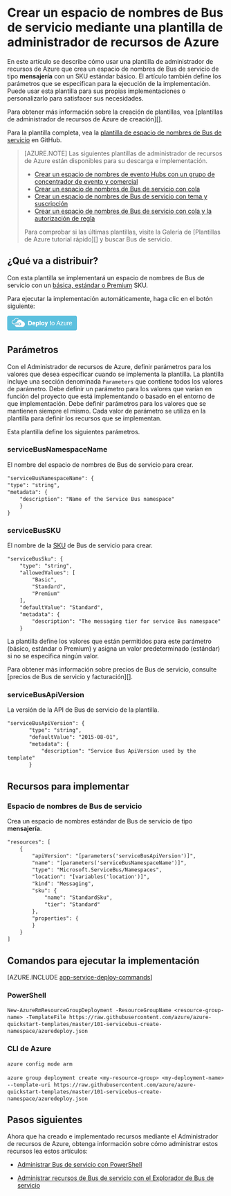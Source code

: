 <properties
    pageTitle="Crear un espacio de nombres de Bus de servicio usando una plantilla de administrador de recursos | Microsoft Azure"
    description="Usar el Administrador de recursos de Azure plantilla para crear un espacio de nombres de Bus de servicio"
    services="service-bus"
    documentationCenter=".net"
    authors="sethmanheim"
    manager="timlt"
    editor=""/>

<tags
    ms.service="service-bus"
    ms.devlang="tbd"
    ms.topic="article"
    ms.tgt_pltfrm="dotnet"
    ms.workload="na"
    ms.date="10/04/2016"
    ms.author="sethm;shvija"/>

# <a name="create-a-service-bus-namespace-using-an-azure-resource-manager-template"></a>Crear un espacio de nombres de Bus de servicio mediante una plantilla de administrador de recursos de Azure

En este artículo se describe cómo usar una plantilla de administrador de recursos de Azure que crea un espacio de nombres de Bus de servicio de tipo **mensajería** con un SKU estándar básico. El artículo también define los parámetros que se especifican para la ejecución de la implementación. Puede usar esta plantilla para sus propias implementaciones o personalizarlo para satisfacer sus necesidades.

Para obtener más información sobre la creación de plantillas, vea [plantillas de administrador de recursos de Azure de creación][].

Para la plantilla completa, vea la [plantilla de espacio de nombres de Bus de servicio][] en GitHub.

>[AZURE.NOTE] Las siguientes plantillas de administrador de recursos de Azure están disponibles para su descarga e implementación. 
>
>-    [Crear un espacio de nombres de evento Hubs con un grupo de concentrador de evento y comercial](../event-hubs/event-hubs-resource-manager-namespace-event-hub.md)
>-    [Crear un espacio de nombres de Bus de servicio con cola](service-bus-resource-manager-namespace-queue.md)
>-    [Crear un espacio de nombres de Bus de servicio con tema y suscripción](service-bus-resource-manager-namespace-topic.md)
>-    [Crear un espacio de nombres de Bus de servicio con cola y la autorización de regla](service-bus-resource-manager-namespace-auth-rule.md)
>
>Para comprobar si las últimas plantillas, visite la Galería de [Plantillas de Azure tutorial rápido][] y buscar Bus de servicio.

## <a name="what-will-you-deploy"></a>¿Qué va a distribuir?

Con esta plantilla se implementará un espacio de nombres de Bus de servicio con un [básica, estándar o Premium](https://azure.microsoft.com/pricing/details/service-bus/) SKU.

Para ejecutar la implementación automáticamente, haga clic en el botón siguiente:

[![Implementar en Azure](./media/service-bus-resource-manager-namespace/deploybutton.png)](https://portal.azure.com/#create/Microsoft.Template/uri/https%3A%2F%2Fraw.githubusercontent.com%2FAzure%2Fazure-quickstart-templates%2Fmaster%2F101-servicebus-create-namespace%2Fazuredeploy.json)

## <a name="parameters"></a>Parámetros

Con el Administrador de recursos de Azure, definir parámetros para los valores que desea especificar cuando se implementa la plantilla. La plantilla incluye una sección denominada `Parameters` que contiene todos los valores de parámetro. Debe definir un parámetro para los valores que varían en función del proyecto que está implementando o basado en el entorno de que implementación. Debe definir parámetros para los valores que se mantienen siempre el mismo. Cada valor de parámetro se utiliza en la plantilla para definir los recursos que se implementan.

Esta plantilla define los siguientes parámetros.

### <a name="servicebusnamespacename"></a>serviceBusNamespaceName

El nombre del espacio de nombres de Bus de servicio para crear.

```
"serviceBusNamespaceName": {
"type": "string",
"metadata": { 
    "description": "Name of the Service Bus namespace" 
    }
}
```

### <a name="servicebussku"></a>serviceBusSKU

El nombre de la [SKU](https://azure.microsoft.com/pricing/details/service-bus/) de Bus de servicio para crear.

```
"serviceBusSku": { 
    "type": "string", 
    "allowedValues": [ 
        "Basic", 
        "Standard",
        "Premium" 
    ], 
    "defaultValue": "Standard", 
    "metadata": { 
        "description": "The messaging tier for service Bus namespace" 
    } 

```

La plantilla define los valores que están permitidos para este parámetro (básico, estándar o Premium) y asigna un valor predeterminado (estándar) si no se especifica ningún valor.

Para obtener más información sobre precios de Bus de servicio, consulte [precios de Bus de servicio y facturación][].

### <a name="servicebusapiversion"></a>serviceBusApiVersion

La versión de la API de Bus de servicio de la plantilla.

```
"serviceBusApiVersion": { 
       "type": "string", 
       "defaultValue": "2015-08-01", 
       "metadata": { 
           "description": "Service Bus ApiVersion used by the template" 
       } 
```

## <a name="resources-to-deploy"></a>Recursos para implementar

### <a name="service-bus-namespace"></a>Espacio de nombres de Bus de servicio

Crea un espacio de nombres estándar de Bus de servicio de tipo **mensajería**.

```
"resources": [
    {
        "apiVersion": "[parameters('serviceBusApiVersion')]",
        "name": "[parameters('serviceBusNamespaceName')]",
        "type": "Microsoft.ServiceBus/Namespaces",
        "location": "[variables('location')]",
        "kind": "Messaging",
        "sku": {
            "name": "StandardSku",
            "tier": "Standard"
        },
        "properties": {
        }
    }
]
```

## <a name="commands-to-run-deployment"></a>Comandos para ejecutar la implementación

[AZURE.INCLUDE [app-service-deploy-commands](../../includes/app-service-deploy-commands.md)]

### <a name="powershell"></a>PowerShell

```
New-AzureRmResourceGroupDeployment -ResourceGroupName <resource-group-name> -TemplateFile https://raw.githubusercontent.com/azure/azure-quickstart-templates/master/101-servicebus-create-namespace/azuredeploy.json
```

### <a name="azure-cli"></a>CLI de Azure

```
azure config mode arm

azure group deployment create <my-resource-group> <my-deployment-name> --template-uri https://raw.githubusercontent.com/azure/azure-quickstart-templates/master/101-servicebus-create-namespace/azuredeploy.json
```

## <a name="next-steps"></a>Pasos siguientes

Ahora que ha creado e implementado recursos mediante el Administrador de recursos de Azure, obtenga información sobre cómo administrar estos recursos lea estos artículos:

- [Administrar Bus de servicio con PowerShell](service-bus-powershell-how-to-provision.md)
- [Administrar recursos de Bus de servicio con el Explorador de Bus de servicio](https://code.msdn.microsoft.com/Service-Bus-Explorer-f2abca5a)

  [Creación de plantillas de administrador de recursos de Azure]: ../resource-group-authoring-templates.md
  [Plantilla de espacio de nombres de Bus de servicio]: https://github.com/Azure/azure-quickstart-templates/blob/master/101-servicebus-create-namespace/
  [Tutorial rápido Azure plantillas]: https://azure.microsoft.com/documentation/templates/?term=service+bus
  [Bus de servicio de facturación y precios]: https://azure.microsoft.com/documentation/articles/service-bus-pricing-billing/
  [Using Azure PowerShell with Azure Resource Manager]: ../powershell-azure-resource-manager.md
  [Using the Azure CLI for Mac, Linux, and Windows with Azure Resource Management]: ../xplat-cli-azure-resource-manager.md
